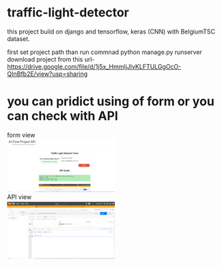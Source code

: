 # traffic-light-detector

this project build on django and tensorflow, keras (CNN) with BelgiumTSC dataset.

first set project path than run commnad python manage.py runserver
download project from this url- https://drive.google.com/file/d/1j5x_HmmljJIvKLFTULGgOcO-QInBfb2E/view?usp=sharing

# you can pridict using of form or you can check with API
form view <br>
<img src="first.PNG"  width="50%">
<br>
API view <br>
<img src="postmen1.PNG"  width="50%" >
